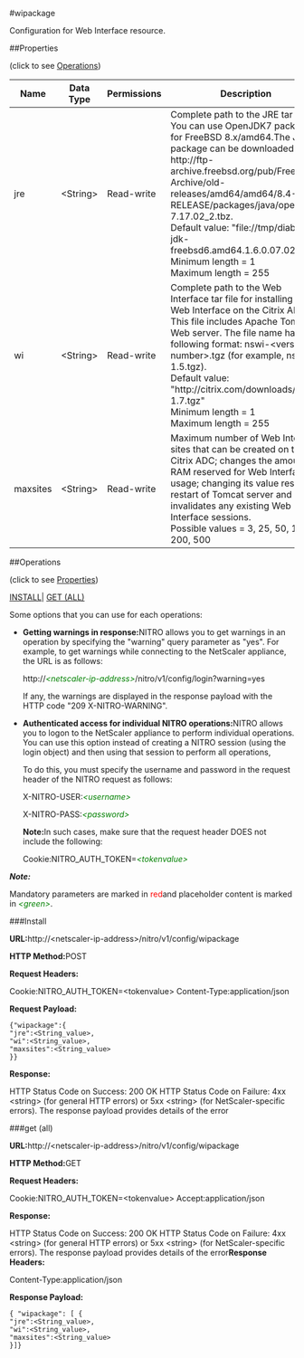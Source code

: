 #wipackage

Configuration for Web Interface resource.


##Properties 
<span>(click to see [Operations](#opera))</span>


<table><thead><tr><th>Name</th><th>Data Type</th><th>Permissions</th><th>Description</th></tr></thead><tbody><tr><td>jre</td><td>&lt;String></td><td>Read-write</td><td>Complete path to the JRE tar file.<br>You can use OpenJDK7 package for FreeBSD 8.x/amd64.The Java package can be downloaded from http://ftp-archive.freebsd.org/pub/FreeBSD-Archive/old-releases/amd64/amd64/8.4-RELEASE/packages/java/openjdk-7.17.02_2.tbz.<br>Default value: "file://tmp/diablo-jdk-freebsd6.amd64.1.6.0.07.02.tbz"<br>Minimum length = 1<br>Maximum length = 255</td></tr><tr><td>wi</td><td>&lt;String></td><td>Read-write</td><td>Complete path to the Web Interface tar file for installing the Web Interface on the Citrix ADC. This file includes Apache Tomcat Web server. The file name has the following format: nswi-&lt;version number&gt;.tgz (for example, nswi-1.5.tgz).<br>Default value: "http://citrix.com/downloads/nswi-1.7.tgz"<br>Minimum length = 1<br>Maximum length = 255</td></tr><tr><td>maxsites</td><td>&lt;String></td><td>Read-write</td><td>Maximum number of Web Interface sites that can be created on the Citrix ADC; changes the amount of RAM reserved for Web Interface usage; changing its value results in restart of Tomcat server and invalidates any existing Web Interface sessions.<br>Possible values = 3, 25, 50, 100, 200, 500</td></tr></tbody></table>
##Operations 
<span>(click to see [Properties](#prope))</span>


[INSTALL](#in)| [GET (ALL)](#ge)


Some options that you can use for each operations:
<ul><li><p><b>Getting warnings in response:</b>NITRO allows you to get warnings in an operation by specifying the "warning" query parameter as "yes". For example, to get warnings while connecting to the NetScaler appliance, the URL is as follows:</p><p>http://<span style="color:green;font-style:italic;">&lt;netscaler-ip-address&gt;</span>/nitro/v1/config/login?warning=yes</p><p>If any, the warnings are displayed in the response payload with the HTTP code "209 X-NITRO-WARNING".</p></li><li><p><b>Authenticated access for individual NITRO operations:</b>NITRO allows you to logon to the NetScaler appliance to perform individual operations. You can use this option instead of creating a NITRO session (using the login object) and then using that session to perform all operations,</p><p>To do this, you must specify the username and password in the request header of the NITRO request as follows:</p><p>X-NITRO-USER:<span style="color:green;font-style:italic;">&lt;username&gt;</span></p><p>X-NITRO-PASS:<span style="color:green;font-style:italic;">&lt;password&gt;</span></p><p><b>Note:</b>In such cases, make sure that the request header DOES not include the following:</p><p>Cookie:NITRO_AUTH_TOKEN=<span style="color:green;font-style:italic;">&lt;tokenvalue&gt;</span></p></li></ul>



***Note:*** 
Mandatory parameters are marked in <span style="color:#FF0000;">red</span>and placeholder content is marked in <span style="color:green;font-style:italic">&lt;green&gt;</span>.

###Install



<b>URL:</b>http://&lt;netscaler-ip-address&gt;/nitro/v1/config/wipackage
<b>HTTP Method:</b>POST
<b>Request Headers:</b>

Cookie:NITRO_AUTH_TOKEN=&lt;tokenvalue&gt;Content-Type:application/json

<b>Request Payload: </b>```{"wipackage":{"jre":<String_value>,"wi":<String_value>,"maxsites":<String_value>}}```
<b>Response:</b>
HTTP Status Code on Success: 200 OKHTTP Status Code on Failure: 4xx &lt;string&gt; (for general HTTP errors) or 5xx &lt;string&gt; (for NetScaler-specific errors). The response payload provides details of the error


###get (all)



<b>URL:</b>http://&lt;netscaler-ip-address&gt;/nitro/v1/config/wipackage
<b>HTTP Method:</b>GET
<b>Request Headers:</b>

Cookie:NITRO_AUTH_TOKEN=&lt;tokenvalue&gt;Accept:application/json

<b>Response:</b>
HTTP Status Code on Success: 200 OKHTTP Status Code on Failure: 4xx &lt;string&gt; (for general HTTP errors) or 5xx &lt;string&gt; (for NetScaler-specific errors). The response payload provides details of the error<b>Response Headers:</b>

Content-Type:application/json

<b>Response Payload: </b>```{ "wipackage": [ {"jre":<String_value>,"wi":<String_value>,"maxsites":<String_value>}]}```



